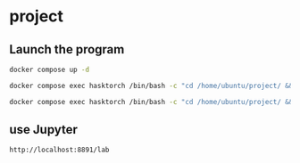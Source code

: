 # project

## Launch the program

```bash
docker compose up -d
```

```bash
docker compose exec hasktorch /bin/bash -c "cd /home/ubuntu/project/ && stack run"
```

```bash
docker compose exec hasktorch /bin/bash -c "cd /home/ubuntu/project/ && stack test"
```

## use Jupyter
```http://localhost:8891/lab```

